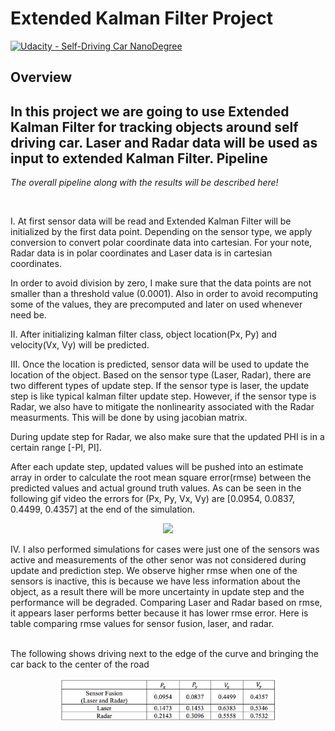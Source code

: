 # Extended Kalman Filter Project

[![Udacity - Self-Driving Car NanoDegree](https://s3.amazonaws.com/udacity-sdc/github/shield-carnd.svg)](http://www.udacity.com/drive)

Overview
---
In this project we are going to use Extended Kalman Filter for tracking objects around self driving car. Laser and Radar data will be used as input to extended Kalman Filter. 
Pipeline
---

*The overall pipeline along with the results will be described here!*

<br>

I. At first sensor data will be read and Extended Kalman Filter will be initialized by the first data point. Depending on the sensor type, we apply conversion to convert polar coordinate data into cartesian. For your note, Radar data is in polar coordinates and Laser data is in cartesian coordinates.

In order to avoid division by zero, I make sure that the data points are not smaller than a threshold value (0.0001). Also in order to avoid recomputing some of the values, they are precomputed and later on used whenever need be.

II. After initializing kalman filter class, object location(Px, Py) and velocity(Vx, Vy) will be predicted.

III. Once the location is predicted, sensor data will be used to update the location of the object. Based on the sensor type (Laser, Radar), there are two different types of update step. If the sensor type is laser, the update step is like typical kalman filter update step. However, if the sensor type is Radar, we also have to mitigate the nonlinearity associated with the Radar measurments. This will be done by using jacobian matrix.

During update step for Radar, we also make sure that the updated PHI is in a certain range [-PI, PI]. 

After each update step, updated values will be pushed into an estimate array in order to calculate the root mean square error(rmse) between the predicted values and actual ground truth values. As can be seen in the following gif video the errors for (Px, Py, Vx, Vy) are [0.0954, 0.0837, 0.4499, 0.4357] at the end of the simulation.

<p align="center">
<img src="https://j.gifs.com/ZVZwnv.gif" width = "600" />
</p>

IV. I also performed simulations for cases were just one of the sensors was active and measurements of the other senor was not considered during update and prediction step. We observe higher rmse when one of the sensors is inactive, this is because we have less information about the object, as a result there will be more uncertainty in update step and the performance will be degraded. Comparing Laser and Radar based on rmse, it appears laser performs better because it has lower rmse error. Here is table comparing rmse values for sensor fusion, laser, and radar.

<!-- [![IMAGE ALT TEXT HERE](https://img.youtube.com/vi/EAdp8r0g58M/0.jpg)](https://www.youtube.com/watch?v=EAdp8r0g58M) -->
<!-- [![Demo Sensor Fusion](https://j.gifs.com/ZVZwnv.gif)](https://www.youtube.com/watch?v=EAdp8r0g58M) -->







<br>The following shows driving next to the edge of the curve and bringing the car back to the center of the road</br>
<p align="center"><img src="image/table.png" width = "350" alt="Combined Image" />
</p>

</br>
<br></br>


